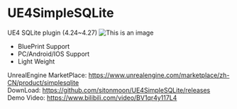 # UE4SimpleSQLite
UE4 SQLite plugin  (4.24~4.27)
![This is an image](https://github.com/sitonmoon/UE4SimpleSQLite/blob/main/Demo1.png)
- BluePrint Support
- PC/Android/IOS Support
- Light Weight

UnrealEngine MarketPlace: https://www.unrealengine.com/marketplace/zh-CN/product/simplesqlite <br>
DownLoad: https://github.com/sitonmoon/UE4SimpleSQLite/releases <br>
Demo Video: https://www.bilibili.com/video/BV1qr4y117L4

